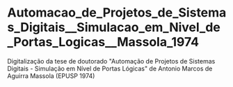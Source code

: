 # Automacao_de_Projetos_de_Sistemas_Digitais__Simulacao_em_Nivel_de_Portas_Logicas__Massola_1974
Digitalização da tese de doutorado "Automação de Projetos de Sistemas Digitais - Simulação em Nível de Portas Lógicas" de Antonio Marcos de Aguirra Massola (EPUSP 1974)

